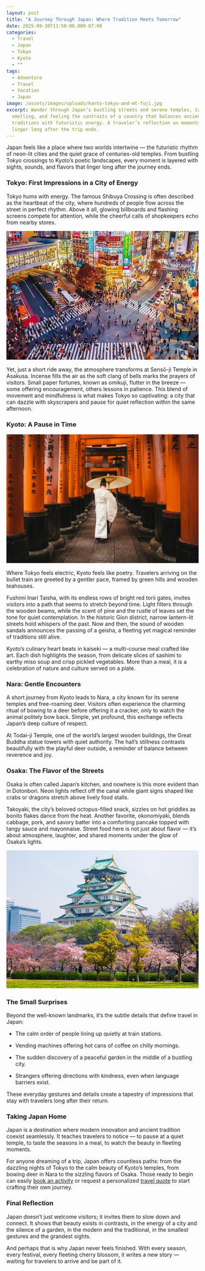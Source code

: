 ```yaml
---
layout: post
title: "A Journey Through Japan: Where Tradition Meets Tomorrow"
date: 2025-09-30T11:50:00.000-07:00
categories:
  - Travel
  - Japan
  - Tokyo
  - Kyoto
  - ""
tags:
  - Adventure
  - Travel
  - Vacation
  - Japan
image: /assets/images/uploads/kanto-tokyo-and-mt-fuji.jpg
excerpt: Wander through Japan’s bustling streets and serene temples, tasting,
  smelling, and feeling the contrasts of a country that balances ancient
  traditions with futuristic energy. A traveler’s reflection on moments that
  linger long after the trip ends.
---
```

Japan feels like a place where two worlds intertwine — the futuristic rhythm of neon-lit cities and the quiet grace of centuries-old temples. From bustling Tokyo crossings to Kyoto’s poetic landscapes, every moment is layered with sights, sounds, and flavors that linger long after the journey ends.

### **Tokyo: First Impressions in a City of Energy**

Tokyo hums with energy. The famous Shibuya Crossing is often described as the heartbeat of the city, where hundreds of people flow across the street in perfect rhythm. Above it all, glowing billboards and flashing screens compete for attention, while the cheerful calls of shopkeepers echo from nearby stores.

![](/assets/images/uploads/photo0jpg.jpg)

Yet, just a short ride away, the atmosphere transforms at Sensō-ji Temple in Asakusa. Incense fills the air as the soft clang of bells marks the prayers of visitors. Small paper fortunes, known as omikuji, flutter in the breeze — some offering encouragement, others lessons in patience. This blend of movement and mindfulness is what makes Tokyo so captivating: a city that can dazzle with skyscrapers and pause for quiet reflection within the same afternoon.

### **Kyoto: A Pause in Time**

![](/assets/images/uploads/pexels-dsd-143941-1822605.jpg)

Where Tokyo feels electric, Kyoto feels like poetry. Travelers arriving on the bullet train are greeted by a gentler pace, framed by green hills and wooden teahouses.

Fushimi Inari Taisha, with its endless rows of bright red torii gates, invites visitors into a path that seems to stretch beyond time. Light filters through the wooden beams, while the scent of pine and the rustle of leaves set the tone for quiet contemplation. In the historic Gion district, narrow lantern-lit streets hold whispers of the past. Now and then, the sound of wooden sandals announces the passing of a geisha, a fleeting yet magical reminder of traditions still alive.

Kyoto’s culinary heart beats in kaiseki — a multi-course meal crafted like art. Each dish highlights the season, from delicate slices of sashimi to earthy miso soup and crisp pickled vegetables. More than a meal, it is a celebration of nature and culture served on a plate.

### **Nara: Gentle Encounters**

A short journey from Kyoto leads to Nara, a city known for its serene temples and free-roaming deer. Visitors often experience the charming ritual of bowing to a deer before offering it a cracker, only to watch the animal politely bow back. Simple, yet profound, this exchange reflects Japan’s deep culture of respect.

At Todai-ji Temple, one of the world’s largest wooden buildings, the Great Buddha statue towers with quiet authority. The hall’s stillness contrasts beautifully with the playful deer outside, a reminder of balance between reverence and joy.

### **Osaka: The Flavor of the Streets**

Osaka is often called Japan’s kitchen, and nowhere is this more evident than in Dotonbori. Neon lights reflect off the canal while giant signs shaped like crabs or dragons stretch above lively food stalls.

Takoyaki, the city’s beloved octopus-filled snack, sizzles on hot griddles as bonito flakes dance from the heat. Another favorite, okonomiyaki, blends cabbage, pork, and savory batter into a comforting pancake topped with tangy sauce and mayonnaise. Street food here is not just about flavor — it’s about atmosphere, laughter, and shared moments under the glow of Osaka’s lights.

![](/assets/images/uploads/osaka.jpg)

### **The Small Surprises**

Beyond the well-known landmarks, it’s the subtle details that define travel in Japan:

* The calm order of people lining up quietly at train stations.

* Vending machines offering hot cans of coffee on chilly mornings.

* The sudden discovery of a peaceful garden in the middle of a bustling city.

* Strangers offering directions with kindness, even when language barriers exist.


These everyday gestures and details create a tapestry of impressions that stay with travelers long after their return.

### **Taking Japan Home**

Japan is a destination where modern innovation and ancient tradition coexist seamlessly. It teaches travelers to notice — to pause at a quiet temple, to taste the seasons in a meal, to watch the beauty in fleeting moments.

For anyone dreaming of a trip, Japan offers countless paths: from the dazzling nights of Tokyo to the calm beauty of Kyoto’s temples, from bowing deer in Nara to the sizzling flavors of Osaka. Those ready to begin can easily [book an activity](https://www.viator.com/Japan/d16-ttd?pid=P00006875&uid=U00418023&mcid=58086&currency=USD) or request a personalized [travel quote](https://forms.gle/P4nqRFgJPHZRUPoJ7) to start crafting their own journey.

### **Final Reflection**

Japan doesn’t just welcome visitors; it invites them to slow down and connect. It shows that beauty exists in contrasts, in the energy of a city and the silence of a garden, in the modern and the traditional, in the smallest gestures and the grandest sights.

And perhaps that is why Japan never feels finished. With every season, every festival, every fleeting cherry blossom, it writes a new story — waiting for travelers to arrive and be part of it.
